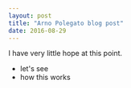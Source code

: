 ```yaml
---
layout: post
title: "Arno Polegato blog post"
date: 2016-08-29
---
```


I have very little hope at this point.
* let's see
* how this works
